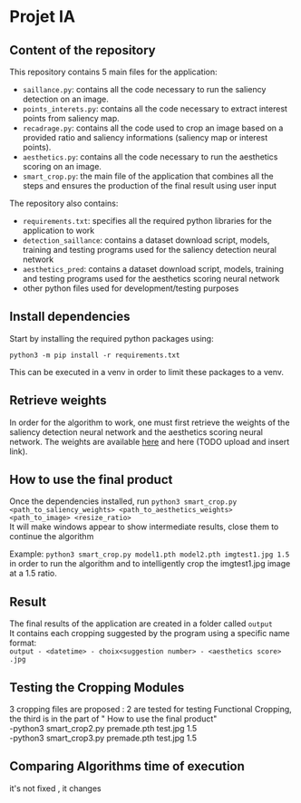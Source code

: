 # Projet IA

## Content of the repository

This repository contains 5 main files for the application:  
- `saillance.py`: contains all the code necessary to run the saliency detection on an image.
- `points_interets.py`: contains all the code necessary to extract interest points from saliency map.
- `recadrage.py`: contains all the code used to crop an image based on a provided ratio and saliency informations (saliency map or interest points).
- `aesthetics.py`: contains all the code necessary to run the aesthetics scoring on an image.
- `smart_crop.py`: the main file of the application that combines all the steps and ensures the production of the final result using user input  
  
The repository also contains:  
- `requirements.txt`: specifies all the required python libraries for the application to work
- `detection_saillance`: contains a dataset download script, models, training and testing programs used for the saliency detection neural network
- `aesthetics_pred`: contains a dataset download script, models, training and testing programs used for the aesthetics scoring neural network
- other python files used for development/testing purposes

## Install dependencies

Start by installing the required python packages using:
```
python3 -m pip install -r requirements.txt
```

This can be executed in a venv in order to limit these packages to a venv.

## Retrieve weights

In order for the algorithm to work, one must first retrieve the weights of the saliency detection neural network and the aesthetics scoring neural network.
The weights are available [here](https://github.com/LeoMarche/ProjetIA/releases/download/poc/premade.pth) and here (TODO upload and insert link).

## How to use the final product

Once the dependencies installed, run `python3 smart_crop.py <path_to_saliency_weights> <path_to_aesthetics_weights> <path_to_image> <resize_ratio>`  
It will make windows appear to show intermediate results, close them to continue the algorithm

Example: `python3 smart_crop.py model1.pth model2.pth imgtest1.jpg 1.5` in order to run the algorithm and to intelligently crop the imgtest1.jpg image at a 1.5 ratio.

## Result

The final results of the application are created in a folder called `output`  
It contains each cropping suggested by the program using a specific name format:  
`output - <datetime> - choix<suggestion number> - <aesthetics score> .jpg`

## Testing the Cropping Modules  

3 cropping files are proposed : 2 are tested for testing Functional Cropping, the third is in the part of " How to use the final product"  
-python3 smart_crop2.py premade.pth test.jpg 1.5  
-python3 smart_crop3.py premade.pth test.jpg 1.5  

## Comparing Algorithms time of execution  

it's not fixed , it changes 